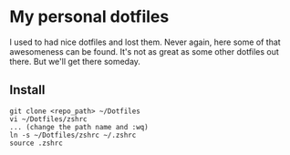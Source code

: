 # My personal dotfiles

I used to had nice dotfiles and lost them. Never again, here some of that awesomeness can be found.
It's not as great as some other dotfiles out there. But we'll get there someday.


## Install

```
git clone <repo_path> ~/Dotfiles
vi ~/Dotfiles/zshrc
... (change the path name and :wq)
ln -s ~/Dotfiles/zshrc ~/.zshrc
source .zshrc
```
